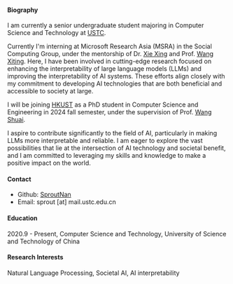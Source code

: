 
#### Biography

I am currently a senior undergraduate student majoring in Computer Science and Technology at [USTC](https://www.qschina.cn/en/universities/university-science-technology-china).

Currently I'm interning at Microsoft Research Asia (MSRA) in the Social Computing Group, under the mentorship of Dr. [Xie Xing](https://www.microsoft.com/en-us/research/people/xingx/) and Prof. [Wang Xiting](https://gsai.ruc.edu.cn/wangxt). Here, I have been involved in cutting-edge research focused on enhancing the interpretability of large language models (LLMs) and improving the interpretability of AI systems. These efforts align closely with my commitment to developing AI technologies that are both beneficial and accessible to society at large.

I will be joining [HKUST](https://www.qschina.cn/en/universities/hong-kong-university-science-technology) as a PhD student in Computer Science and Engineering in 2024 fall semester, under the supervision of Prof. [Wang Shuai](https://facultyprofiles.hkust.edu.hk/profiles.php?profile=shuai-wang-shuaiw).

I aspire to contribute significantly to the field of AI, particularly in making LLMs more interpretable and reliable. I am eager to explore the vast possibilities that lie at the intersection of AI technology and societal benefit, and I am committed to leveraging my skills and knowledge to make a positive impact on the world.

#### Contact
* Github: [SproutNan](https://github.com/SproutNan)
* Email: sprout [at] mail.ustc.edu.cn

#### Education
2020.9 - Present, Computer Science and Technology, University of Science and Technology of China

#### Research Interests
Natural Language Processing, Societal AI, AI interpretability

